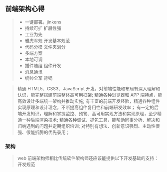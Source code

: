 ## 前端架构心得

> -   一键部署。jinkens
> -   持续可扩 扩展性强
> -   工业为先
> -   雅虎军规 开发基本规范
> -   代码分模 文件夹划分
> -   多端方案
> -   本地可调
> -   插件随组 组件开发
> -   消息通讯
> -   统帅全军 背锅

> 精通 HTML5、CSS3、JavaScript 开发，对前端性能和布局有深入理解和认识，能完整搭建前端整体高可用框架;
> 精通各种浏览器和 APP 端特点，能高效设计多端统一架构并推动实施;
> 有丰富的前端开发经验，精通各种组件实现原理和设计理念，不断提高组件复用性和前端研发效率；
> 有一定的后端开发知识，理解和掌握监控、预警、高可用实现方法和实现原理，至少精通一种后端渲染技术;
> 精通各种调试、抓包工具，能帮助同事分析、解决和归纳遇到的问题并定期组织培训;
> 对特别有想法、创新意识强烈、主动性很强、很能折腾的优先录用；

### 架构

> web 前端架构师相比传统软件架构师还应该能提供以下开发基础的支持：
> 开发规范
